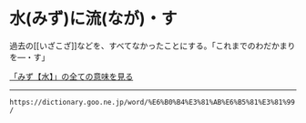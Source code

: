 # 水(みず)に流(なが)・す

過去の[[いざこざ]]などを、すべてなかったことにする。「これまでのわだかまりを―・す」

[「みず【水】」の全ての意味を見る](https://dictionary.goo.ne.jp/word/%E6%B0%B4_%28%E3%81%BF%E3%81%9A%29/#jn-211476)

---
`https://dictionary.goo.ne.jp/word/%E6%B0%B4%E3%81%AB%E6%B5%81%E3%81%99/`